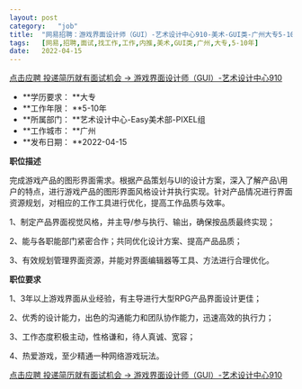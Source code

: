 ```yaml
---
layout:	post
category:	"job"
title:	"网易招聘：游戏界面设计师（GUI）-艺术设计中心910-美术-GUI类-广州大专5-10年"
tags:	[网易,招聘,面试,找工作,工作,内推,美术,GUI类,广州,大专,5-10年]
date:	2022-04-15
---
```


[点击应聘 投递简历就有面试机会 ->  游戏界面设计师（GUI）-艺术设计中心910](http://mobile.bole.netease.com/bole/boleDetail?id=38220&employeeId=346f03c3cda5f04c&key=all)



- **学历要求： **大专
- **工作年限： **5-10年
- **所属部门： **艺术设计中心-Easy美术部-PIXEL组
- **工作城市： **广州
- **发布日期： **2022-04-15



**职位描述**

完成游戏产品的图形界面需求。根据产品策划与UI的设计方案，深入了解产品\用户的特点，进行游戏产品的图形界面风格设计并执行实现。针对产品情况进行界面资源规划，对相应的工作工具进行优化，提高工作品质与效率。

1、制定产品界面视觉风格，并主导/参与执行、输出，确保按品质最终实现；

2、能与各职能部门紧密合作；共同优化设计方案、提高产品品质；

3、有效规划管理界面资源，并能对界面编辑器等工具、方法进行合理优化。







**职位要求**

1、3年以上游戏界面从业经验，有主导进行大型RPG产品界面设计更佳；

2、优秀的设计能力，出色的沟通能力和团队协作能力，迅速高效的执行力；

3、工作态度积极主动，性格谦和，待人真诚、宽容；

4、热爱游戏，至少精通一种网络游戏玩法。



[点击应聘 投递简历就有面试机会 ->  游戏界面设计师（GUI）-艺术设计中心910](http://mobile.bole.netease.com/bole/boleDetail?id=38220&employeeId=346f03c3cda5f04c&key=all)
